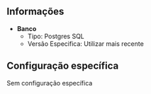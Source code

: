 ## Informações
- **Banco**
    - Tipo: Postgres SQL
    - Versão Especifica: Utilizar mais recente

## Configuração específica
Sem configuração específica